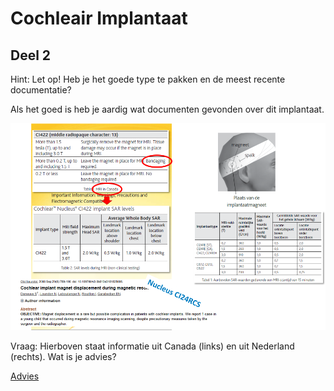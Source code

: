 # Cochleair Implantaat

## Deel 2


Hint: Let op! Heb je het goede type te pakken en de meest recente
documentatie?

Als het goed is heb je aardig wat documenten gevonden over dit implantaat.

![](cochleair_2.png)

Vraag: Hierboven staat informatie uit Canada (links) en uit
Nederland (rechts). Wat is je advies?

[Advies](advies.md)
